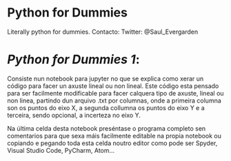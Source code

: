 # Python for Dummies

Literally python for dummies. Contacto: Twitter: @Saul_Evergarden

# *Python for Dummies 1*:
  Consiste nun notebook para jupyter no que se explica como xerar un código para facer un axuste lineal ou non lineal. Este código esta pensado para ser facilmente modificable para facer calquera tipo de axuste, lineal ou non linea, partindo dun arquivo .txt por columnas, onde a primeira columna son os puntos do eixo X, a segunda collumna os puntos do eixo Y e a terceira, sendo opcional, a incerteza no eixo Y.

  Na última celda desta notebook preséntase o programa completo sen comentarios para que sexa máis facilmente editable na propia notebook ou copiando e pegando toda esta celda noutro editor como pode ser Spyder, Visual Studio Code, PyCharm, Atom...
